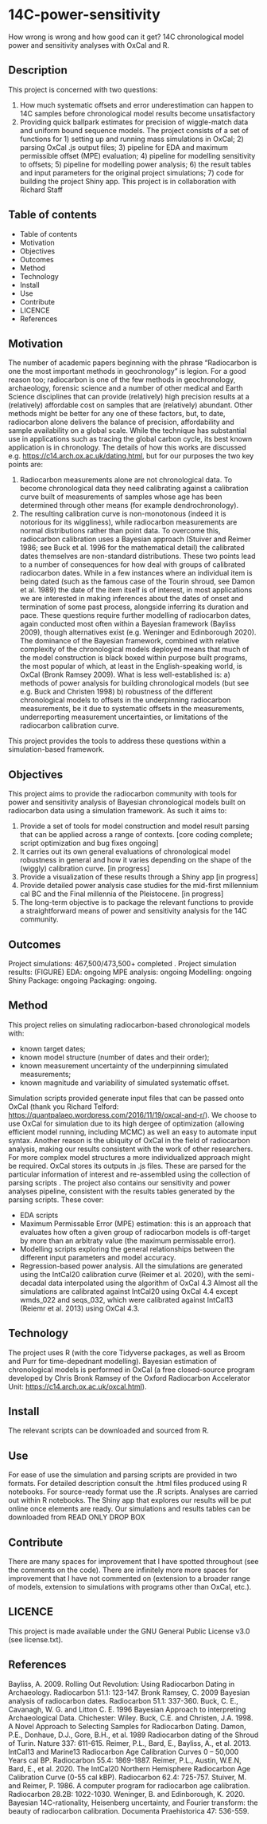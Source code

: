 # 14C-power-sensitivity
How wrong is wrong and how good can it get? 14C chronological model power and sensitivity analyses with OxCal and R.

## Description
This project is concerned with two questions:
1.	How much systematic offsets and error underestimation can happen to 14C samples before chronological model results become unsatisfactory
2.	Providing quick ballpark estimates for precision of wiggle-match data and uniform bound sequence models.
The project consists of a set of functions for 1) setting up and running mass simulations in OxCal; 2) parsing OxCal .js output files; 3) pipeline for EDA and maximum permissible offset (MPE) evaluation; 4) pipeline for modelling sensitivity to offsets; 5) pipeline for modelling power analysis; 6) the result tables and input parameters for the original project simulations; 7) code for building the project Shiny app.
This project is in collaboration with Richard Staff


## Table of contents
* Table of contents
* Motivation
* Objectives
* Outcomes
* Method
* Technology
* Install
* Use
* Contribute
* LICENCE
* References

## Motivation
The number of academic papers beginning with the phrase “Radiocarbon is one the most important methods in geochronology” is legion. For a good reason too; radiocarbon is one of the few methods in geochronology, archaeology, forensic science and a number of other medical and Earth Science disciplines that can provide (relatively) high precision results at a (relatively) affordable cost on samples that are (relatively) abundant. Other methods might be better for any one of these factors, but, to date, radiocarbon alone delivers the balance of precision, affordability and sample availability on a global scale. 
While the technique has substantial use in applications such as tracing the global carbon cycle, its best known application is in chronology. The details of how this works are discussed e.g. <https://c14.arch.ox.ac.uk/dating.html>, but for our purposes the two key points are:
1. Radiocarbon measurements alone are not chronological data. To become chronological data they need calibrating against a calibration curve built of measurements of samples whose age has been determined through other means (for example dendrochronology).
2. The resulting calibration curve is non-monotonous (indeed it is notorious for its wiggliness), while radiocarbon measurements are normal distributions rather than point data. To overcome this, radiocarbon calibration uses a Bayesian approach (Stuiver and Reimer 1986; see Buck et al. 1996 for the mathematical detail) the calibrated dates themselves are non-standard distributions.
These two points lead to a number of consequences for how deal with groups of calibrated radiocarbon dates. While in a few instances where an individual item is being dated (such as the famous case of the Tourin shroud, see Damon et al. 1989) the date of the item itself is of interest, in most applications we are interested in making inferences about the dates of onset and termination of some past process, alongside inferring its duration and pace.
These questions require further modelling of radiocarbon dates, again conducted most often within a Bayesian framework (Bayliss 2009), though alternatives exist (e.g. Weninger and Edinborough 2020). The dominance of the Bayesian framework, combined with relative complexity of the chronological models deployed means that much of the model construction is black boxed within purpose built programs, the most popular of which, at least in the English-speaking world, is OxCal (Bronk Ramsey 2009).
What is less well-established is:
a) methods of power analysis for building chronological models (but see e.g. Buck and Christen 1998)
b) robustness of the different chronological models to offsets in the underpinning radiocarbon measurements, be it due to systematic offsets in the measurements, underreporting measurement uncertainties, or limitations of the radiocarbon calibration curve. 

This project provides the tools to address these questions within a simulation-based framework.

## Objectives
This project aims to provide the radiocarbon community with tools for power and sensitivity analysis of Bayesian chronological models built on radiocarbon data using a simulation framework. As such it aims to:
1. Provide a set of tools for model construction and model result parsing that can be applied across a range of contexts. [core coding complete; script optimization and bug fixes ongoing]
2. It carries out its own general evaluations of chronological model robustness in general and how it varies depending on the shape of the (wiggly) calibration curve. [in progress]
3. Provide a visualization of these results through a Shiny app [in progress]
4. Provide detailed power analysis case studies for the mid-first millennium cal BC and the Final millennia of the Pleistocene. [in progress]
5. The long-term objective is to package the relevant functions to provide a straightforward means of power and sensitivity analysis for the 14C community.

## Outcomes
Project simulations: 467,500/473,500+ completed <To be provided via a read-only dropbox link>.
Project simulation results: <Add to the folder here> (FIGURE)
EDA: ongoing
MPE analysis: ongoing
Modelling: ongoing
Shiny Package: ongoing
Packaging: ongoing.


## Method
This project relies on simulating radiocarbon-based chronological models with:
- known target dates;
- known model structure (number of dates and their order);
- known measurement uncertainty of the underpinning simulated measurements;
- known magnitude and variability of simulated systematic offset.

Simulation scripts provided generate input files that can be passed onto OxCal (thank you Richard Telford: https://quantpalaeo.wordpress.com/2016/11/19/oxcal-and-r/). We choose to use OxCal for simulation due to its high dergee of optimization (allowing efficient model running, including MCMC) as well an easy to automate input syntax. Another reason is the ubiquity of OxCal in the field of radiocarbon analysis, making our results consistent with the work of other researchers. For more complex model structures a more individualized approach might be required.
OxCal stores its outputs in .js files. These are parsed for the particular information of interest and re-assembled using the collection of parsing scripts <NAMES>.
The project also contains our sensitivity and power analyses pipeline, consistent with the results tables generated by the parsing scripts. These cover:
- EDA scripts
- Maximum Permissable Error (MPE) estimation: this is an approach that evaluates how often a given group of radiocarbon models is off-target by more than an arbitraty value (the maximum permissable error).
- Modelling scripts exploring the general relationships between the different input parameters and model accuracy.
- Regression-based power analysis.
All the simulations are generated using the IntCal20 calibration curve (Reimer et al. 2020), with the semi-decadal data interpolated using the algorithm of OxCal 4.3 Almost all the simulations are calibrated against IntCal20 using OxCal 4.4 except wmds_022 and seqs_032, which were calibrated against IntCal13 (Reiemr et al. 2013) using OxCal 4.3.


## Technology
The project uses R (with the core Tidyverse packages, as well as Broom and Purr for time-depednant modelling).
Bayesian estimation of chronological models is performed in OxCal (a free closed-source program developed by Chris Bronk Ramsey of the Oxford Radiocarbon Accelerator Unit: https://c14.arch.ox.ac.uk/oxcal.html).


## Install
The relevant scripts can be downloaded and sourced from R.

## Use
For ease of use the simulation and parsing scripts are provided in two formats. 
For detailed description consult the .html files produced using R notebooks.
For source-ready format use the .R scripts.
Analyses are carried out within R notebooks.
The Shiny app that explores our results will be put online once elements are ready.
Our simulations and results tables can be downloaded from READ ONLY DROP BOX


## Contribute
There are many spaces for improvement that I have spotted throughout (see the comments on the code).
There are infinitely more more spaces for improvement that I have not commented on (extension to a broader range of models, extension to simulations with programs other than OxCal, etc.). 


## LICENCE
This project is made available under the GNU General Public License v3.0 (see license.txt). 


## References
Bayliss, A. 2009. Rolling Out Revolution: Using Radiocarbon Dating in Archaeology. Radiocarbon 51.1: 123-147.
Bronk Ramsey, C. 2009 Bayesian analysis of radiocarbon dates. Radiocarbon 51.1: 337-360.
Buck, C. E., Cavanagh, W. G. and Litton C. E. 1996 Bayesian Approach to interpreting Archaeological Data. Chichester: Wiley.
Buck, C.E. and Christen, J.A. 1998. A Novel Approach to Selecting Samples for Radiocarbon Dating. 
Damon, P.E., Donhaue, D.J., Gore, B.H., et al. 1989 Radiocarbon dating of the Shroud of Turin. Nature 337: 611-615.
Reimer, P.L., Bard, E., Bayliss, A., et al. 2013. IntCal13 and Marine13 Radiocarbon Age Calibration Curves 0 – 50,000 Years cal BP. Radiocarbon 55.4: 1869-1887.
Reimer, P.L., Austin, W.E.N, Bard, E., et al. 2020. The IntCal20 Northern Hemisphere Radiocarbon Age Calibration Curve (0-55 cal kBP). Radiocarbon 62.4: 725-757.
Stuiver, M. and Reimer, P. 1986. A computer program for radiocarbon age calibration. Radiocarbon 28.2B: 1022-1030.
Weninger, B. and Edinborough, K. 2020. Bayesian 14C-rationality, Heisenberg uncertainty, and Fourier transform: the beauty of radiocarbon calibration. Documenta Praehistorica 47: 536-559.
